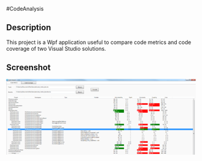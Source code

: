 #CodeAnalysis

## Description

This project is a Wpf application useful to compare code metrics and code coverage of two Visual Studio solutions.

## Screenshot

![alt tag](https://raw.githubusercontent.com/Softcadbury/EPortfolio/master/EPortfolio/Content/Images/preview/code-analysis.png)
